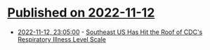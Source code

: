 # [Published on 2022-11-12](index.md)

* [2022-11-12, 23:05:00](https://soylentnews.org/article.pl?sid=22/11/12/0955257&from=rss) - [Southeast US Has Hit the Roof of CDC's Respiratory Illness Level Scale](https://soylentnews.org/article.pl?sid=22/11/12/0955257&from=rss)
